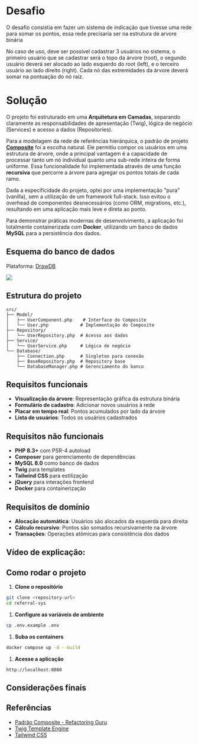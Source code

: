 # Desafio

O desafio consistia em fazer um sistema de indicação que tivesse uma rede para somar os pontos, essa rede precisaria ser na estrutura de arvore binária

No caso de uso, deve ser possível cadastrar 3 usuários no sistema, o primeiro usuário que se cadastrar será o topo da árvore (root), o segundo usuário deverá ser alocado ao lado esquerdo do root (left), e o terceiro usuário ao lado direito (right). Cada nó das extremidades da árvore deverá somar na pontuação do nó raiz. 

# Solução

O projeto foi estruturado em uma **Arquitetura em Camadas**, separando claramente as responsabilidades de apresentação (Twig), lógica de negócio (Services) e acesso a dados (Repositories). 

Para a modelagem da rede de referências hierárquica, o padrão de projeto [**Composite**](https://refactoring.guru/pt-br/design-patterns/composite) foi a escolha natural. Ele permitiu compor os usuários em uma estrutura de árvore, onde a principal vantagem é a capacidade de processar tanto um nó individual quanto uma sub-rede inteira de forma uniforme. Essa funcionalidade foi implementada através de uma função **recursiva** que percorre a árvore para agregar os pontos totais de cada ramo.

Dada a especificidade do projeto, optei por uma implementação "pura" (vanilla), sem a utilização de um framework full-stack. Isso evitou o overhead de componentes desnecessários (como ORM, migrations, etc.), resultando em uma aplicação mais leve e direta ao ponto.

Para demonstrar práticas modernas de desenvolvimento, a aplicação foi totalmente containerizada com **Docker**, utilizando um banco de dados **MySQL** para a persistência dos dados.

## Esquema do banco de dados

Plataforma: [DrawDB](https://www.drawdb.app)

<img src="https://i.ibb.co/MxvD8CpM/Captura-de-tela-2025-09-18-224147.png">

## Estrutura do projeto

```
src/
├── Model/
│   ├── UserComponent.php    # Interface do Composite
│   └── User.php            # Implementação do Composite
├── Repository/
│   └── UserRepository.php  # Acesso aos dados
├── Service/
│   └── UserService.php     # Lógica de negócio
└── Database/
    ├── Connection.php      # Singleton para conexão
    ├── BaseRepository.php  # Repository base
    └── DatabaseManager.php # Gerenciamento do banco
```

## Requisitos funcionais

- **Visualização da árvore**: Representação gráfica da estrutura binária
- **Formulário de cadastro**: Adicionar novos usuários à rede
- **Placar em tempo real**: Pontos acumulados por lado da árvore
- **Lista de usuários**: Todos os usuários cadastrados

## Requisitos não funcionais

- **PHP 8.3+** com PSR-4 autoload
- **Composer** para gerenciamento de dependências
- **MySQL 8.0** como banco de dados
- **Twig** para templates
- **Tailwind CSS** para estilização
- **jQuery** para interações frontend
- **Docker** para containerização

## Requisitos de domínio

- **Alocação automática**: Usuários são alocados da esquerda para direita
- **Cálculo recursivo**: Pontos são somados recursivamente na árvore
- **Transações**: Operações atômicas para consistência dos dados

## Vídeo de explicação:

## Como rodar o projeto

1. **Clone o repositório**

```bash
git clone <repository-url>
cd referral-sys
```

1. **Configure as variáveis de ambiente**

```bash
cp .env.example .env
```

1. **Suba os containers**

```bash
docker compose up -d --build
```

1. **Acesse a aplicação**

```
http://localhost:8080
```

## Considerações finais

## **Referências**

- [Padrão Composite - Refactoring Guru](https://refactoring.guru/design-patterns/composite)
- [Twig Template Engine](https://twig.symfony.com/)
- [Tailwind CSS](https://tailwindcss.com/)